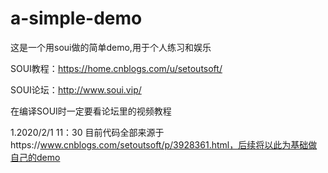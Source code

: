 # a-simple-demo

这是一个用soui做的简单demo,用于个人练习和娱乐

SOUI教程：https://home.cnblogs.com/u/setoutsoft/

SOUI论坛：http://www.soui.vip/

在编译SOUI时一定要看论坛里的视频教程

1.2020/2/1 11：30
目前代码全部来源于https://www.cnblogs.com/setoutsoft/p/3928361.html，后续将以此为基础做自己的demo